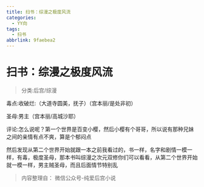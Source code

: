 ```yaml
---
title: 扫书：综漫之极度风流
categories:
  - YY向
tags:
  - 扫书
abbrlink: 9faebea2
---
```

# 扫书：综漫之极度风流
> 分类:后宫/综漫

毒点:收破烂:（大道寺圆美，抚子）（宫本丽/是处非初）

圣母:男主（宫本丽/高城沙耶）

评论:怎么说呢？第一个世界是百变小樱，然后小樱有个哥哥，所以说有那种兄妹之间的亲情有点不爽，算是个郁闷点

然后发现从第二个世界开始就跟一本之前我看过的，书一样，名字和剧情一模一样，有毒，极度圣母，那本书叫综漫之次元双修你们可以看看，从第二个世界开始就一模一样，男主贼圣母，而且后面情节特别乱


> 内容整理自： 微信公众号-纯爱后宫小说